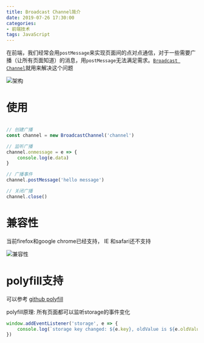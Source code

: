 ```yaml
---
title: Broadcast Channel简介
date: 2019-07-26 17:30:00
categories:
- 前端技术
tags: JavaScript
---
```



在前端，我们经常会用`postMessage`来实现页面间的点对点通信，对于一些需要广播（让所有页面知道）的消息，用`postMessage`无法满足需求。[`Broadcast Channel`](https://developer.mozilla.org/en-US/docs/Web/API/Broadcast_Channel_API)就用来解决这个问题

![架构](https://g.asyncoder.com/20190726-1.png)

<!-- more -->


# 使用 

```javascript

// 创建广播
const channel = new BroadcastChannel('channel')

// 监听广播
channel.onmessage = e => {
    console.log(e.data)
}

// 广播事件
channel.postMessage('hello message')

// 关闭广播
channel.close()

```


# 兼容性

当前firefox和google chrome已经支持， IE 和safari还不支持

![兼容性](https://g.asyncoder.com/20190726-2.png)



# polyfill支持

可以参考 [github polyfill](https://gist.github.com/alexis89x/041a8e20a9193f3c47fb)

polyfill原理: 所有页面都可以监听storage的事件变化

```javascript
window.addEventListener('storage', e => {
    console.log(`storage key changed: ${e.key}, oldValue is ${e.oldValue}, newValue is ${e.newValue}`)
})
```

